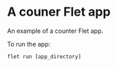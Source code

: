 # A couner Flet app

An example of a counter Flet app.

To run the app:

```
flet run [app_directory]
```